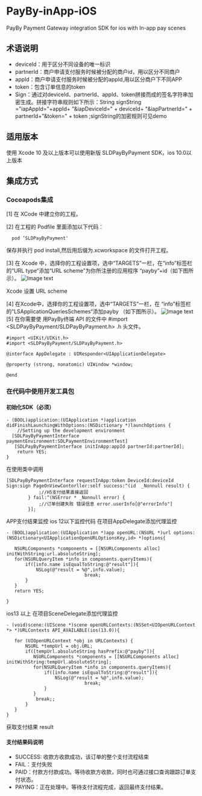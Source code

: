 # PayBy-inApp-iOS

PayBy Payment Gateway integration SDK for ios with In-app pay scenes
## 术语说明
- deviceId：用于区分不同设备的唯一标识
- partnerId：商户申请支付服务时候被分配的商户id，用以区分不同商户
- appId：商户申请支付服务时候被分配的appId,用以区分商户下不同APP
- token：包含订单信息的token
- Sign：通过对deviceId、partnerId、appId、token拼接而成的签名字符串加密生成。拼接字符串规则如下所示：String signString ="iapAppId="+appId+ "&iapDeviceId=" + deviceId+ "&iapPartnerId=" + partnerId+"&token=" + token ;signString的加密规则可见demo
## 适用版本
使用 Xcode 10 及以上版本可以使用新版 SLDPayByPayment SDK，ios 10.0以上版本
## 集成方式 
### Cocoapods集成

[1] 在 XCode 中建立你的工程。

[2]  在工程的 Podfile 里面添加以下代码：
```
  pod ‘SLDPayByPayment'

```
保存并执行 pod install,然后用后缀为.xcworkspace 的文件打开工程。

[3] 在 Xcode 中，选择你的工程设置项，选中“TARGETS”一栏，在“info”标签栏的“URL type“添加“URL scheme”为你所注册的应用程序 “payby”+id（如下图所示）。
![Image text](https://github.com/PayBy/PayBy-inApp-IOS/blob/master/1591697884928.jpg) 

Xcode 设置 URL scheme

[4] 在Xcode中，选择你的工程设置项，选中“TARGETS”一栏，在 “info”标签栏的“LSApplicationQueriesSchemes“添加payby （如下图所示）。
![Image text](https://github.com/PayBy/PayBy-inApp-IOS/blob/master/1591696719298.jpg)
[5] 在你需要使 用PayBy终端 API 的文件中  #import <SLDPayByPayment/SLDPayByPayment.h>
.h 头文件。
```
#import <UIKit/UIKit.h>
#import <SLDPayByPayment/SLDPayByPayment.h>

@interface AppDelegate : UIResponder<UIApplicationDelegate>

@property (strong, nonatomic) UIWindow *window;

@end
```
###  在代码中使用开发工具包
#### 初始化SDK（必须）
```
- (BOOL)application:(UIApplication *)application didFinishLaunchingWithOptions:(NSDictionary *)launchOptions {
	//Setting up the development environment
  [SDLPayByPaymentInterface paymentEnvironment:SDLPaymentEnvironmentTest]
   [SDLPayByPaymentInterface initInApp:appId partnerId:partnerId];
    return YES;
}

```
  在使用类中调用
```
[SDLPayByPaymentInterface requestInApp:token DeviceId:deviceId Sign:sign PageOnViewContorller:self success:^(id  _Nonnull result) {
            ;//H5支付结果直接返回 
        } fail:^(NSError * _Nonnull error) {
            ;//订单创建失败 错误信息 error.userInfo[@"errorInfo"]
        }];
```
  APP支付结果监控
 ios 12以下监控代码 
   在项目AppDelegate添加代理监控
 ```
 - (BOOL)application:(UIApplication *)app openURL:(NSURL *)url options:(NSDictionary<UIApplicationOpenURLOptionsKey,id> *)options{
    
    NSURLComponents *components = [[NSURLComponents alloc] initWithString:url.absoluteString];
    for(NSURLQueryItem *info in components.queryItems){
        if([info.name isEqualToString:@"result"]){
            NSLog(@"result = %@",info.value);
                              break;
        }
    }
    return YES;
    
}

 ```
 ios13 以上  在项目SceneDelegate添加代理监控
 ```
- (void)scene:(UIScene *)scene openURLContexts:(NSSet<UIOpenURLContext *> *)URLContexts API_AVAILABLE(ios(13.0)){
    
    for (UIOpenURLContext *obj in URLContexts) {
        NSURL *tempUrl = obj.URL;
        if([tempUrl.absoluteString hasPrefix:@"payby"]){
           NSURLComponents *components = [[NSURLComponents alloc] initWithString:tempUrl.absoluteString];
           for(NSURLQueryItem *info in components.queryItems){
               if([info.name isEqualToString:@"result"]){
                   NSLog(@"result = %@",info.value);
                              break;
               }
           }
            break;;
        }
    }
}
 ```
获取支付结果    result
#### 支付结果码说明
- SUCCESS: 收款方收款成功，该订单的整个支付流程结束
- FAIL：支付失败
- PAID：付款方付款成功。等待收款方收款，同时也可通过接口查询跟踪订单支付状态。
- PAYING：正在处理中。等待支付流程完成，返回最终支付结果。

